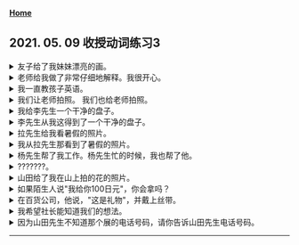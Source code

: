**[Home](../Menu.md)**
## 2021. 05. 09 收授动词练习3
<details>
<summary>
友子给了我妹妹漂亮的画。</summary>

友子さんは私の妹にきれいな絵をくれた。
</details>

<details>
<summary>
老师给我做了非常仔细地解释。我很开心。</summary>

先生がとても丁寧に説明してくださったので、私はうれしかった。
</details>

<details>
<summary>
我一直教孩子英语。</summary>

私はいつも子供に英語を教えてやります。
</details>

<details>
<summary>
我们让老师拍照。
我们也给老师拍照。</summary>

私たちは先生に写真を撮っていただきました。
私たちも先生の写真を撮って差し上げました
</details>

<details>
<summary>
我给李先生一个干净的盘子。</summary>

私は李さんにきれいなお皿をあげました。
</details>

<details>
<summary>
李先生从我这得到了一个干净的盘子。</summary>

李さんは私にきれいなお皿をもらいました。
</details>

<details>
<summary>
拉先生给我看暑假的照片。</summary>

ラさんは私に夏休みの写真を見せてくれました。
</details>

<details>
<summary>
我从拉先生那看到了暑假的照片。</summary>

私はラさんに夏休みの写真を見せてもらいました。
</details>

<details>
<summary>
杨先生帮了我工作。杨先生忙的时候，我也帮了他。</summary>

ヤンさんは仕事を手伝ってくれました。私も、ヤンさんが忙しい時、手伝ってあげました。
</details>

<details>
<summary>
???????。</summary>

私はいつも弟に難しい漢字を教えて______ます，でも、弟はなかなか覚えません。
</details>

<details>
<summary>
山田给了我在山上拍的花的照片。</summary>

山田さんは私に山で撮った花の写真をくれた。
</details>

<details>
<summary>
如果陌生人说"我给你100日元"，你会拿吗？</summary>

知らない人が「百円あげます」と言ったら、あなたはもらえますか。
</details>

<details>
<summary>
在百货公司，他说，"这是礼物"，并戴上丝带。</summary>

デパートで「プレゼント用です」と言って、リボンをつけてもらった。
</details>

<details>
<summary>
我希望社长能知道我们的想法。</summary>

社長に私たちの気持ちがわかっていただきたいと思う。
</details>

<details>
<summary>
因为山田先生不知道那个展的电话号码，请你告诉山田先生电话号码。</summary>

山田さんはそば展の電話番号を知らないので、山田さんに電話番号を教えてあげてください。
</details>

---
